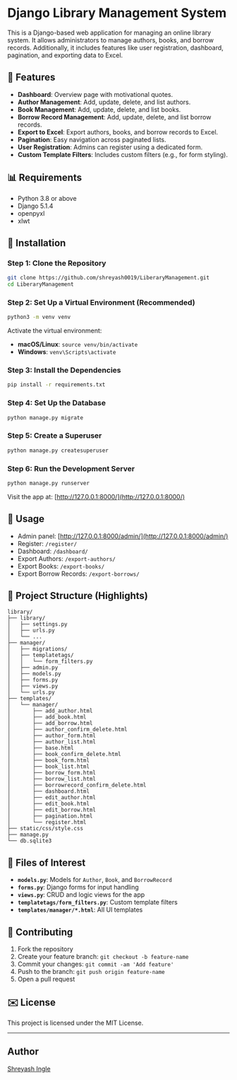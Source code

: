 # Django Library Management System

This is a Django-based web application for managing an online library system. It allows administrators to manage authors, books, and borrow records. Additionally, it includes features like user registration, dashboard, pagination, and exporting data to Excel.

## 🚀 Features

- **Dashboard**: Overview page with motivational quotes.
- **Author Management**: Add, update, delete, and list authors.
- **Book Management**: Add, update, delete, and list books.
- **Borrow Record Management**: Add, update, delete, and list borrow records.
- **Export to Excel**: Export authors, books, and borrow records to Excel.
- **Pagination**: Easy navigation across paginated lists.
- **User Registration**: Admins can register using a dedicated form.
- **Custom Template Filters**: Includes custom filters (e.g., for form styling).

## 📊 Requirements

- Python 3.8 or above
- Django 5.1.4
- openpyxl
- xlwt

## 📖 Installation

### Step 1: Clone the Repository
```bash
git clone https://github.com/shreyash0019/LiberaryManagement.git
cd LiberaryManagement
```

### Step 2: Set Up a Virtual Environment (Recommended)
```bash
python3 -m venv venv
```
Activate the virtual environment:
- **macOS/Linux**: `source venv/bin/activate`
- **Windows**: `venv\Scripts\activate`

### Step 3: Install the Dependencies
```bash
pip install -r requirements.txt
```

### Step 4: Set Up the Database
```bash
python manage.py migrate
```

### Step 5: Create a Superuser
```bash
python manage.py createsuperuser
```

### Step 6: Run the Development Server
```bash
python manage.py runserver
```

Visit the app at: [http://127.0.0.1:8000/](http://127.0.0.1:8000/)

## 📃 Usage

- Admin panel: [http://127.0.0.1:8000/admin/](http://127.0.0.1:8000/admin/)
- Register: `/register/`
- Dashboard: `/dashboard/`
- Export Authors: `/export-authors/`
- Export Books: `/export-books/`
- Export Borrow Records: `/export-borrows/`

## 📂 Project Structure (Highlights)

```
library/
├── library/
│   ├── settings.py
│   ├── urls.py
│   └── ...
├── manager/
│   ├── migrations/
│   ├── templatetags/
│   │   └── form_filters.py
│   ├── admin.py
│   ├── models.py
│   ├── forms.py
│   ├── views.py
│   └── urls.py
├── templates/
│   └── manager/
│       ├── add_author.html
│       ├── add_book.html
│       ├── add_borrow.html
│       ├── author_confirm_delete.html
│       ├── author_form.html
│       ├── author_list.html
│       ├── base.html
│       ├── book_confirm_delete.html
│       ├── book_form.html
│       ├── book_list.html
│       ├── borrow_form.html
│       ├── borrow_list.html
│       ├── borrowrecord_confirm_delete.html
│       ├── dashboard.html
│       ├── edit_author.html
│       ├── edit_book.html
│       ├── edit_borrow.html
│       ├── pagination.html
│       └── register.html
├── static/css/style.css
├── manage.py
└── db.sqlite3
```

## 📄 Files of Interest

- **`models.py`**: Models for `Author`, `Book`, and `BorrowRecord`
- **`forms.py`**: Django forms for input handling
- **`views.py`**: CRUD and logic views for the app
- **`templatetags/form_filters.py`**: Custom template filters
- **`templates/manager/*.html`**: All UI templates

## 💼 Contributing

1. Fork the repository
2. Create your feature branch: `git checkout -b feature-name`
3. Commit your changes: `git commit -am 'Add feature'`
4. Push to the branch: `git push origin feature-name`
5. Open a pull request

## ✉️ License

This project is licensed under the MIT License.

---

## Author
 [Shreyash Ingle](https://github.com/shreyash0019)

